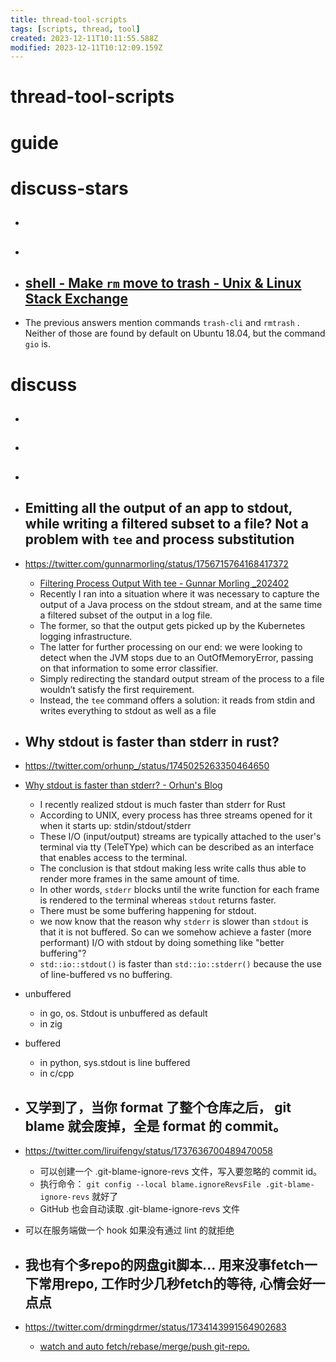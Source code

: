 ```yaml
---
title: thread-tool-scripts
tags: [scripts, thread, tool]
created: 2023-12-11T10:11:55.588Z
modified: 2023-12-11T10:12:09.159Z
---
```


# thread-tool-scripts

# guide

# discuss-stars
- ## 

- ## 

- ## [shell - Make `rm` move to trash - Unix & Linux Stack Exchange](https://unix.stackexchange.com/questions/42757/make-rm-move-to-trash)
- The previous answers mention commands `trash-cli` and `rmtrash` . Neither of those are found by default on Ubuntu 18.04, but the command `gio` is. 

# discuss
- ## 

- ## 

- ## 

- ## Emitting all the output of an app to stdout, while writing a filtered subset to a file? Not a problem with `tee` and process substitution
- https://twitter.com/gunnarmorling/status/1756715764168417372
  - [Filtering Process Output With tee - Gunnar Morling _202402](https://www.morling.dev/blog/filtering-process-output-with-tee/)
  - Recently I ran into a situation where it was necessary to capture the output of a Java process on the stdout stream, and at the same time a filtered subset of the output in a log file. 
  - The former, so that the output gets picked up by the Kubernetes logging infrastructure. 
  - The latter for further processing on our end: we were looking to detect when the JVM stops due to an OutOfMemoryError, passing on that information to some error classifier.
  - Simply redirecting the standard output stream of the process to a file wouldn’t satisfy the first requirement. 
  - Instead, the `tee` command offers a solution: it reads from stdin and writes everything to stdout as well as a file

- ## Why stdout is faster than stderr in rust?
- https://twitter.com/orhunp_/status/1745025263350464650
- [Why stdout is faster than stderr? - Orhun's Blog](https://blog.orhun.dev/stdout-vs-stderr/)
  - I recently realized stdout is much faster than stderr for Rust
  - According to UNIX, every process has three streams opened for it when it starts up: stdin/stdout/stderr
  - These I/O (input/output) streams are typically attached to the user's terminal via tty (TeleTYpe) which can be described as an interface that enables access to the terminal.
  - The conclusion is that stdout making less write calls thus able to render more frames in the same amount of time. 
  - In other words, `stderr` blocks until the write function for each frame is rendered to the terminal whereas `stdout` returns faster.
  - There must be some buffering happening for stdout.
  - we now know that the reason why `stderr` is slower than `stdout` is that it is not buffered. So can we somehow achieve a faster (more performant) I/O with stdout by doing something like "better buffering"?
  - `std::io::stdout()` is faster than `std::io::stderr()` because the use of line-buffered vs no buffering.

- unbuffered
  - in go, os. Stdout is unbuffered as default
  - in zig
- buffered
  - in python, sys.stdout is line buffered
  - in c/cpp

- ## 又学到了，当你 format 了整个仓库之后， git blame 就会废掉，全是 format 的 commit。
- https://twitter.com/liruifengv/status/1737636700489470058
  - 可以创建一个 .git-blame-ignore-revs 文件，写入要忽略的 commit id。
  - 执行命令： `git config --local blame.ignoreRevsFile .git-blame-ignore-revs` 就好了
  - GitHub 也会自动读取 .git-blame-ignore-revs 文件
- 可以在服务端做一个 hook  如果没有通过 lint  的就拒绝

- ## 我也有个多repo的网盘git脚本... 用来没事fetch一下常用repo, 工作时少几秒fetch的等待, 心情会好一点点
- https://twitter.com/drmingdrmer/status/1734143991564902683
  - [watch and auto fetch/rebase/merge/push git-repo.](https://gist.github.com/drmingdrmer/07faee6c4f7c8e31da3c5210cfa04034)
